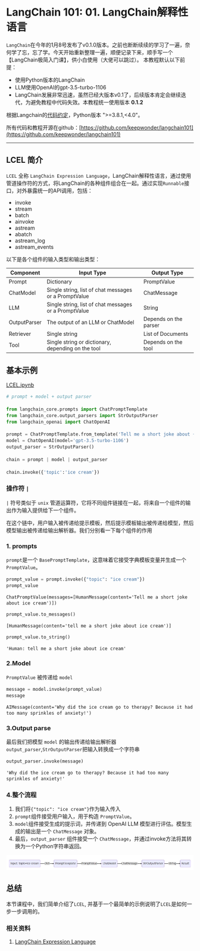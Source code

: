 # LangChain 101: 01. LangChain解释性语言

`LangChain`在今年的1月8号发布了v0.1.0版本。之前也断断续续的学习了一遍，奈何学了忘，忘了学。今天开始重新整理一遍，顺便记录下来，顺手写一个【LangChain极简入门课】，供小白使用（大佬可以跳过）。
本教程默认以下前提：
- 使用Python版本的LangChain
- LLM使用OpenAI的gpt-3.5-turbo-1106
- LangChain发展非常迅速，虽然已经大版本v0.1了，后续版本肯定会继续迭代，为避免教程中代码失效。本教程统一使用版本 **0.1.2**

根据Langchain的[代码约定](https://github.com/langchain-ai/langchain/blob/v0.1.2/pyproject.toml#L11)，Python版本 ">=3.8.1,<4.0"。

所有代码和教程开源在github：[https://github.com/keepwonder/langchain101](https://github.com/keepwonder/langchain101)

----

## LCEL 简介
`LCEL` 全称 `LangChain Expression Language`，LangChain解释性语言，通过使用管道操作符的方式，将LangChain的各种组件组合在一起。通过实现`Runnable`接口，对外暴露统一的API调用，包括：
- invoke
- stream
- batch
- ainvoke
- astream
- abatch
- astream_log
- astream_events

以下是各个组件的输入类型和输出类型：

|**Component**|**Input Type**|**Output Type**|
|---|---|---|
|Prompt|Dictionary|PromptValue|
|ChatModel|Single string, list of chat messages or a PromptValue|ChatMessage|
|LLM|Single string, list of chat messages or a PromptValue|String|
|OutputParser|The output of an LLM or ChatModel|Depends on the parser|
|Retriever|Single string|List of Documents|
|Tool|Single string or dictionary, depending on the tool|Depends on the tool|

## 基本示例
[LCEL.ipynb](./LCEL.ipynb)

```python
# prompt + model + output parser

from langchain_core.prompts import ChatPromptTemplate
from langchain_core.output_parsers import StrOutputParser
from langchain_openai import ChatOpenAI

prompt = ChatPromptTemplate.from_template('Tell me a short joke about {topic}')
model = ChatOpenAI(model='gpt-3.5-turbo-1106')
output_parser = StrOutputParser()

chain = prompt | model | output_parser

chain.invoke({'topic':'ice cream'})
```

### 操作符 `|`
`|` 符号类似于 `unix` 管道运算符，它将不同组件链接在一起，将来自一个组件的输出作为输入提供给下一个组件。

在这个链中，用户输入被传递给提示模板，然后提示模板输出被传递给模型，然后模型输出被传递给输出解析器。我们分别看一下每个组件的作用

### 1. prompts
`prompt`是一个 `BasePromptTemplate`，这意味着它接受字典模板变量并生成一个 `PromptValue`。

```python
prompt_value = prompt.invoke({"topic": "ice cream"})
prompt_value
```

```shell
ChatPromptValue(messages=[HumanMessage(content='Tell me a short joke about ice cream')])
```

```python
prompt_value.to_messages()
```

```shell
[HumanMessage(content='tell me a short joke about ice cream')]
```

```python
prompt_value.to_string()
```

```shell
'Human: tell me a short joke about ice cream'
```

### 2.Model
`PromptValue` 被传递给 `model`

```python
message = model.invoke(prompt_value)
message
```
```shell
AIMessage(content='Why did the ice cream go to therapy? Because it had too many sprinkles of anxiety!')
```

### 3.Output parse
最后我们把模型 `model` 的输出传递给输出解析器 `output_parser`,`StrOutputParser`把输入转换成一个字符串
```python
output_parser.invoke(message)
```

```shell
'Why did the ice cream go to therapy? Because it had too many sprinkles of anxiety!'
```

### 4.整个流程
1. 我们将`{"topic": "ice cream"}`作为输入传入
2. `prompt`组件接受用户输入，用于构造 `PromptValue`。
3. `model`组件接受生成的提示词，并传递到 OpenAI LLM 模型进行评估。模型生成的输出是一个 `ChatMessage` 对象。
4. 最后，`output_parser` 组件接受一个 `ChatMessage`，并通过invoke方法将其转换为一个Python字符串返回。

![](./LCEL.png)


## 总结
本节课程中，我们简单介绍了`LCEL`, 并基于一个最简单的示例说明了`LCEL`是如何一步一步调用的。

### 相关资料
1. [LangChain Expression Language](https://python.langchain.com/docs/expression_language/)